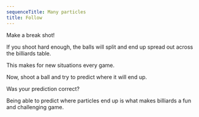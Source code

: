 ```yaml
---
sequenceTitle: Many particles
title: Follow
---
```


<script src="shared.js"></script>
<script>
    var sim = createSimulation({
        initialize: function(simulation) {
            var p = simulation.parameters;
            p.friction = 0.2;

            initBilliards(simulation, simulation.boxBounds);
            simulation.particles[0].color = Color.black;

    		setToolbarAvailableTools(simulation.toolbar, ["impulse"]);
        }
    });
</script>

Make a break shot!

<script>
	cue(isBilliardsTriangleSplit(sim));
	endStep();
</script>

If you shoot hard enough, the balls will split and end up spread out across the billiards table.

This makes for new situations every game.

Now, shoot a ball and try to predict where it will end up.

<script>
    cue(releaseCue(sim));
    endStep();
</script>

Was your prediction correct?

<script>
    createShowLatestShotParticleButton();
</script>

Being able to predict where particles end up is what makes billiards a fun and challenging game.
